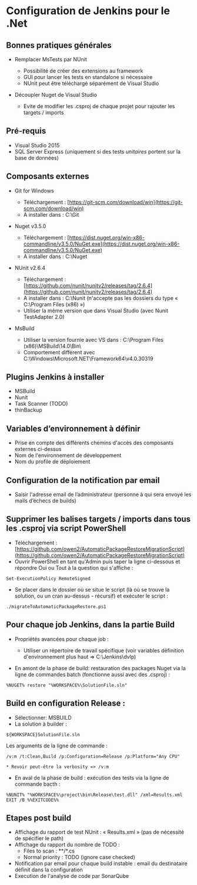 # Configuration de Jenkins pour le .Net

## Bonnes pratiques générales

* Remplacer MsTests par NUnit

    * Possibilité de créer des extensions au framework
    * GUI pour lancer les tests en standalone si nécessaire
    * NUnit peut être téléchargé séparément de Visual Studio

* Découpler Nuget de Visual Studio
    * Evite de modifier les .csproj de chaque projet pour rajouter les targets / imports

## Pré-requis

* Visual Studio 2015
* SQL Server Express (uniquement si des tests *unitaires* portent sur la base de données)

## Composants externes

* Git for Windows 
    * Téléchargement : [https://git-scm.com/download/win](https://git-scm.com/download/win)
    * A installer dans : C:\Git

* Nuget v3.5.0
    * Téléchargement : [https://dist.nuget.org/win-x86-commandline/v3.5.0/NuGet.exe](https://dist.nuget.org/win-x86-commandline/v3.5.0/NuGet.exe)
    * A installer dans : C:\Nuget

* NUnit v2.6.4
    * Téléchargement : [https://github.com/nunit/nunitv2/releases/tag/2.6.4](https://github.com/nunit/nunitv2/releases/tag/2.6.4)
    * A installer dans : C:\Nunit (n'accepte pas les dossiers du type « C:\Program Files (x86) »)
    * Utiliser la même version que dans Visual Studio (avec Nunit TestAdapter 2.0)

* MsBuild
    * Utiliser la version fournie avec VS dans : C:\Program Files (x86)\MSBuild\14.0\Bin\
    * Comportement différent avec C:\Windows\Microsoft.NET\Framework64\v4.0.30319

## Plugins Jenkins à installer

* MSBuild
* Nunit
* Task Scanner (TODO)
* thinBackup

## Variables d’environnement à définir

* Prise en compte des différents chemins d'accès des composants externes ci-dessus 
* Nom de l'environnement de développement
* Nom du profile de déploiement

## Configuration de la notification par email

* Saisir l'adresse email de l’administrateur (personne à qui sera envoyé les mails d’échecs de builds)

## Supprimer les balises targets / imports dans tous les .csproj via script PowerShell

* Téléchargement : [https://github.com/owen2/AutomaticPackageRestoreMigrationScript](https://github.com/owen2/AutomaticPackageRestoreMigrationScript)
* Ouvrir PowerShell en tant qu'Admin puis taper la ligne ci-dessous et répondre Oui ou Tout à la question qui s'affiche : 
```
Set-ExecutionPolicy RemoteSigned
```
* Se placer dans le dossier où se situe le script (là où se trouve la solution, ou un cran au-dessus - récursif) et exécuter le script : 

```
./migrateToAutomaticPackageRestore.ps1
```

## Pour chaque job Jenkins, dans la partie Build
* Propriétés avancées pour chaque job :
    *   Utiliser un répertoire de travail spécifique (voir variables définition d'environnement plus haut => C:\Jenkins\dvlp\)

* En amont de la phase de build: restauration des packages Nuget via la ligne de commandes batch (fonctionne aussi avec des .csproj) :
```
%NUGET% restore "%WORKSPACE%\SolutionFile.sln"
```

## Build en configuration Release : 

* Sélectionner: MSBUILD
* La solution à builder :

```
${WORKSPACE}SolutionFile.sln
```

Les arguments de la ligne de commande :

```
/v:m /t:Clean,Build /p:Configuration=Release /p:Platform="Any CPU"
```

    * Revoir peut-être la verbosity => /v:m
    
* En aval de la phase de build : exécution des tests via la ligne de commande bacth :

```
%NUNIT% "%WORKSPACE%\project\bin\Release\test.dll" /xml=Results.xml
EXIT /B %%EXITCODE%%
```

## Etapes post build

* Affichage du rapport de test NUnit : « Results.xml » (pas de nécessité de spécifier le path)
* Affichage du rapport du nombre de TODO :
    * Files to scan : **/*.cs
    * Normal priority : TODO (ignore case checked)
* Notification par email pour chaque build instable : email du destinataire définit dans la configuration
* Execution de l'analyse de code par SonarQube
